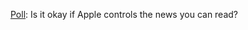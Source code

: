 <a href="https://twitter.com/davewiner/status/1211310349149978639">Poll</a>: Is it okay if Apple controls the news you can read?
